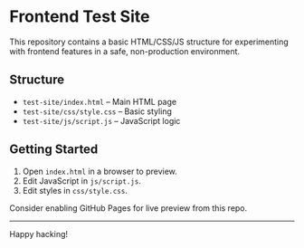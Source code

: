 # Frontend Test Site

This repository contains a basic HTML/CSS/JS structure for experimenting with frontend features in a safe, non-production environment.

## Structure

- `test-site/index.html` – Main HTML page
- `test-site/css/style.css` – Basic styling
- `test-site/js/script.js` – JavaScript logic

## Getting Started

1. Open `index.html` in a browser to preview.
2. Edit JavaScript in `js/script.js`.
3. Edit styles in `css/style.css`.

Consider enabling GitHub Pages for live preview from this repo.

---
Happy hacking!
